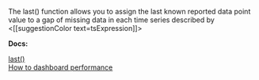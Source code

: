 The last() function allows you to assign the last known reported data point value to a gap of missing data in each time series described by <[[suggestionColor text=tsExpression]]>

**Docs:**

[last()](https://docs.wavefront.com/ts_last.html)<br>
[How to dashboard performance](http://docs-sandbox-a.wavefront.com/ui_dashboards.html#ensure-optimal-dashboard-performance)

